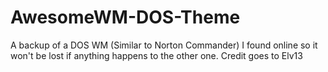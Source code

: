 # AwesomeWM-DOS-Theme
A backup of a DOS WM (Similar to Norton Commander) I found online so it won't be lost if anything happens to the other one. Credit goes to Elv13
